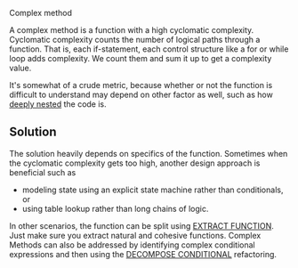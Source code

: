 Complex method

A complex method is a function with a high cyclomatic complexity. Cyclomatic complexity counts the number of logical paths through a function. That is, each if-statement, each control structure like a for or while loop adds complexity. We count them and sum it up to get a complexity value.

It's somewhat of a crude metric, because whether or not the function is difficult to understand
may depend on other factor as well, such as how [deeply nested](./deep-nested-complexity.md) the code is.

## Solution

The solution heavily depends on specifics of the function. Sometimes when the cyclomatic complexity gets too high, another design approach is beneficial such as

- modeling state using an explicit state machine rather than conditionals, or
- using table lookup rather than long chains of logic.

In other scenarios, the function can be split using [EXTRACT FUNCTION](https://refactoring.com/catalog/extractFunction.html). Just make sure you extract natural and cohesive functions. Complex Methods can also be addressed by identifying complex conditional expressions and then using the [DECOMPOSE CONDITIONAL](https://refactoring.com/catalog/decomposeConditional.html) refactoring.